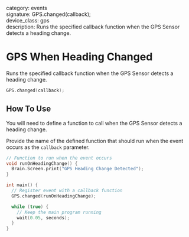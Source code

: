 category: events  
signature: GPS.changed(callback);  
device_class: gps  
description: Runs the specified callback function when the GPS Sensor detects a heading change.  

# GPS When Heading Changed

Runs the specified callback function when the GPS Sensor detects a heading change.

```cpp
GPS.changed(callback);
```

## How To Use

You will need to define a function to call when the GPS Sensor detects a heading change.

Provide the name of the defined function that should run when the event occurs as the `callback` parameter.

```cpp
// Function to run when the event occurs
void runOnHeadingChange() {
  Brain.Screen.print("GPS Heading Change Detected");
}

int main() {
  // Register event with a callback function
  GPS.changed(runOnHeadingChange);

  while (true) {
    // Keep the main program running
    wait(0.05, seconds);
  }
}
```

<advanced>
</advanced>